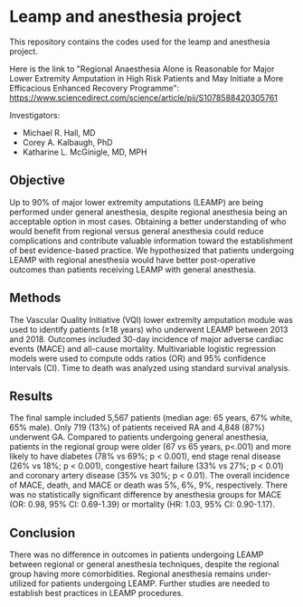 # Leamp and anesthesia project

This repository contains the codes used for the leamp and anesthesia project.

Here is the link to "Regional Anaesthesia Alone is Reasonable for Major Lower Extremity Amputation in High Risk Patients and May Initiate a More Efficacious Enhanced Recovery Programme": https://www.sciencedirect.com/science/article/pii/S1078588420305761

Investigators: 

- Michael R. Hall, MD
- Corey A. Kalbaugh, PhD
- Katharine L. McGinigle, MD, MPH

## Objective

Up to 90% of major lower extremity amputations (LEAMP) are being performed under general anesthesia, despite regional anesthesia being an acceptable option in most cases. Obtaining a better understanding of who would benefit from regional versus general anesthesia could reduce complications and contribute valuable information toward the establishment of best evidence-based practice. We hypothesized that patients undergoing  LEAMP with regional anesthesia would have better post-operative outcomes than patients receiving LEAMP with general anesthesia.

## Methods
The Vascular Quality Initiative (VQI) lower extremity amputation module was used to identify patients (≥18 years) who underwent LEAMP between 2013 and 2018. Outcomes included 30-day incidence of major adverse cardiac events (MACE) and all-cause mortality. Multivariable logistic regression models were used to compute odds ratios (OR) and 95% confidence intervals (CI). Time to death was analyzed using standard survival analysis.

## Results
The final sample included 5,567 patients (median age: 65 years, 67% white, 65% male). Only 719 (13%) of patients received RA and 4,848 (87%) underwent GA. Compared to patients undergoing general anesthesia, patients in the regional group were older (67 vs 65 years, p<.001) and more likely to have diabetes (78% vs 69%; p < 0.001), end stage renal disease (26% vs 18%; p < 0.001), congestive heart failure (33% vs 27%; p < 0.01) and coronary artery disease (35% vs 30%; p < 0.01). The overall incidence of MACE, death, and MACE or death was 5%, 6%, 9%, respectively. There was no statistically significant difference by anesthesia groups for MACE (OR: 0.98, 95% CI: 0.69-1.39) or mortality (HR: 1.03, 95% CI: 0.90-1.17).

## Conclusion 
There was no difference in outcomes in patients undergoing LEAMP between regional or general anesthesia techniques, despite the regional group having more comorbidities. Regional anesthesia remains under-utilized for patients undergoing LEAMP. Further studies are needed to establish best practices in LEAMP procedures.

